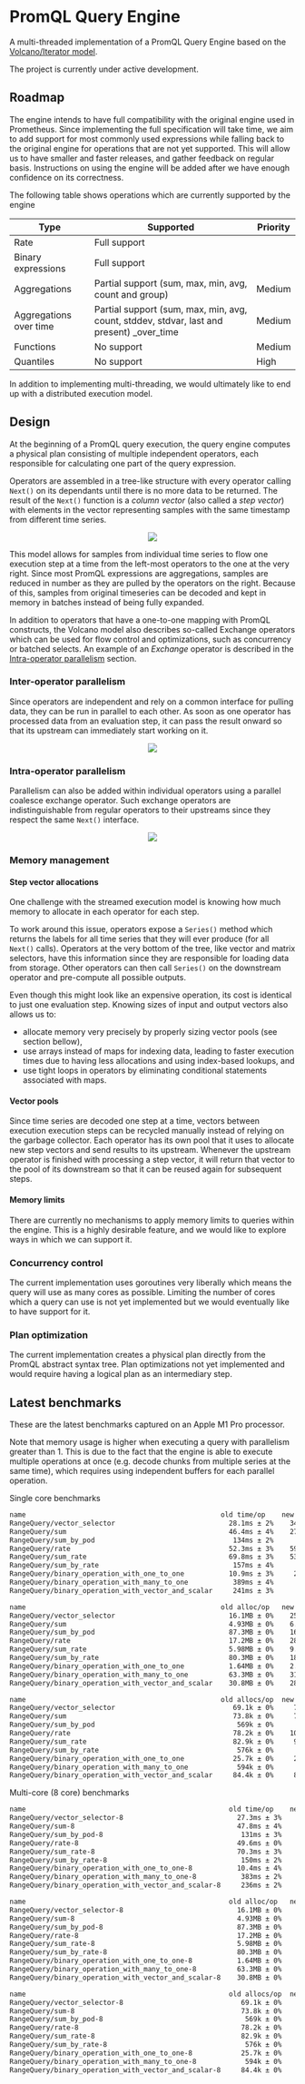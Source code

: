 # PromQL Query Engine

A multi-threaded implementation of a PromQL Query Engine based on the [Volcano/Iterator model](https://paperhub.s3.amazonaws.com/dace52a42c07f7f8348b08dc2b186061.pdf).

The project is currently under active development.

## Roadmap

The engine intends to have full compatibility with the original engine used in Prometheus. Since implementing the full specification will take time, we aim to add support for most commonly used expressions while falling back to the original engine for operations that are not yet supported. This will allow us to have smaller and faster releases, and gather feedback on regular basis. Instructions on using the engine will be added after we have enough confidence on its correctness.

The following table shows operations which are currently supported by the engine

| Type                   | Supported                                                                                | Priority |
|------------------------|------------------------------------------------------------------------------------------|----------|
| Rate                   | Full support                                                                             |          |
| Binary expressions     | Full support                                                                             |          |
| Aggregations           | Partial support (sum, max, min, avg, count and group)                                    | Medium   |
| Aggregations over time | Partial support (sum, max, min, avg, count, stddev, stdvar, last and present) _over_time | Medium   |
| Functions              | No support                                                                               | Medium   |
| Quantiles              | No support                                                                               | High     |

In addition to implementing multi-threading, we would ultimately like to end up with a distributed execution model.

## Design

At the beginning of a PromQL query execution, the query engine computes a physical plan consisting of multiple independent operators, each responsible for calculating one part of the query expression.

Operators are assembled in a tree-like structure with every operator calling `Next()` on its dependants until there is no more data to be returned. The result of the `Next()` function is a *column vector* (also called a *step vector*) with elements in the vector representing samples with the same timestamp from different time series.

<p align="center">
  <img src="./assets/design.png"/>
</p>

This model allows for samples from individual time series to flow one execution step at a time from the left-most operators to the one at the very right. Since most PromQL expressions are aggregations, samples are reduced in number as they are pulled by the operators on the right. Because of this, samples from original timeseries can be decoded and kept in memory in batches instead of being fully expanded.

In addition to operators that have a one-to-one mapping with PromQL constructs, the Volcano model also describes so-called Exchange operators which can be used for flow control and optimizations, such as concurrency or batched selects. An example of an *Exchange* operator is described in the [Intra-operator parallelism](#intra-operator-parallelism) section.

### Inter-operator parallelism

Since operators are independent and rely on a common interface for pulling data, they can be run in parallel to each other. As soon as one operator has processed data from an evaluation step, it can pass the result onward so that its upstream can immediately start working on it.

<p align="center">
  <img src="./assets/promql-pipeline.png"/>
</p>

### Intra-operator parallelism

Parallelism can also be added within individual operators using a parallel coalesce exchange operator. Such exchange operators are indistinguishable from regular operators to their upstreams since they respect the same `Next()` interface.

<p align="center">
  <img src="./assets/parallel-coalesce.png"/>
</p>

### Memory management

#### Step vector allocations

One challenge with the streamed execution model is knowing how much memory to allocate in each operator for each step.

To work around this issue, operators expose a `Series()` method which returns the labels for all time series that they will ever produce (for all `Next()` calls). Operators at the very bottom of the tree, like vector and matrix selectors, have this information since they are responsible for loading data from storage. Other operators can then call `Series()` on the downstream operator and pre-compute all possible outputs.

Even though this might look like an expensive operation, its cost is identical to just one evaluation step. Knowing sizes of input and output vectors also allows us to:
* allocate memory very precisely by properly sizing vector pools (see section bellow),
* use arrays instead of maps for indexing data, leading to faster execution times due to having less allocations and using index-based lookups, and
* use tight loops in operators by eliminating conditional statements associated with maps.

#### Vector pools

Since time series are decoded one step at a time, vectors between execution execution steps can be recycled manually instead of relying on the garbage collector. Each operator has its own pool that it uses to allocate new step vectors and send results to its upstream. Whenever the upstream operator is finished with processing a step vector, it will return that vector to the pool of its downstream so that it can be reused again for subsequent steps.

#### Memory limits

There are currently no mechanisms to apply memory limits to queries within the engine. This is a highly desirable feature, and we would like to explore ways in which we can support it.

### Concurrency control

The current implementation uses goroutines very liberally which means the query will use as many cores as possible. Limiting the number of cores which a query can use is not yet implemented but we would eventually like to have support for it.

### Plan optimization

The current implementation creates a physical plan directly from the PromQL abstract syntax tree. Plan optimizations not yet implemented and would require having a logical plan as an intermediary step.

## Latest benchmarks

These are the latest benchmarks captured on an Apple M1 Pro processor.

Note that memory usage is higher when executing a query with parallelism greater than 1. This is due to the fact that the engine is able to execute multiple operations at once (e.g. decode chunks from multiple series at the same time), which requires using independent buffers for each parallel operation.

Single core benchmarks

```markdown
name                                                old time/op    new time/op    delta
RangeQuery/vector_selector                            28.1ms ± 2%    34.2ms ± 4%  +21.80%  (p=0.000 n=9+10)
RangeQuery/sum                                        46.4ms ± 4%    27.5ms ± 0%  -40.59%  (p=0.000 n=10+10)
RangeQuery/sum_by_pod                                  134ms ± 2%      37ms ± 0%  -72.72%  (p=0.000 n=10+8)
RangeQuery/rate                                       52.3ms ± 3%    59.2ms ± 3%  +13.27%  (p=0.000 n=10+10)
RangeQuery/sum_rate                                   69.8ms ± 3%    53.9ms ± 4%  -22.80%  (p=0.000 n=10+9)
RangeQuery/sum_by_rate                                 157ms ± 4%      62ms ± 4%  -60.23%  (p=0.000 n=10+10)
RangeQuery/binary_operation_with_one_to_one           10.9ms ± 3%     2.4ms ± 4%  -77.58%  (p=0.000 n=10+10)
RangeQuery/binary_operation_with_many_to_one           389ms ± 4%      51ms ± 5%  -86.80%  (p=0.000 n=10+10)
RangeQuery/binary_operation_with_vector_and_scalar     241ms ± 3%      37ms ± 2%  -84.55%  (p=0.000 n=9+10)

name                                                old alloc/op   new alloc/op   delta
RangeQuery/vector_selector                            16.1MB ± 0%    25.7MB ± 0%  +59.23%  (p=0.000 n=10+10)
RangeQuery/sum                                        4.93MB ± 0%    6.93MB ± 0%  +40.64%  (p=0.000 n=8+8)
RangeQuery/sum_by_pod                                 87.3MB ± 0%    16.0MB ± 0%  -81.63%  (p=0.000 n=10+10)
RangeQuery/rate                                       17.2MB ± 0%    28.2MB ± 0%  +63.65%  (p=0.000 n=10+10)
RangeQuery/sum_rate                                   5.98MB ± 0%    9.38MB ± 0%  +56.89%  (p=0.000 n=10+9)
RangeQuery/sum_by_rate                                80.3MB ± 0%    18.4MB ± 0%  -77.11%  (p=0.000 n=10+10)
RangeQuery/binary_operation_with_one_to_one           1.64MB ± 0%    2.83MB ± 0%  +72.80%  (p=0.000 n=9+10)
RangeQuery/binary_operation_with_many_to_one          63.3MB ± 0%    31.4MB ± 0%  -50.39%  (p=0.000 n=10+9)
RangeQuery/binary_operation_with_vector_and_scalar    30.8MB ± 0%    28.6MB ± 0%   -7.15%  (p=0.000 n=10+10)

name                                                old allocs/op  new allocs/op  delta
RangeQuery/vector_selector                             69.1k ± 0%     76.7k ± 0%  +11.02%  (p=0.000 n=10+10)
RangeQuery/sum                                         73.8k ± 0%     71.4k ± 0%   -3.31%  (p=0.000 n=10+9)
RangeQuery/sum_by_pod                                   569k ± 0%      156k ± 0%  -72.49%  (p=0.000 n=10+8)
RangeQuery/rate                                        78.2k ± 0%    103.7k ± 0%  +32.71%  (p=0.000 n=9+10)
RangeQuery/sum_rate                                    82.9k ± 0%     98.4k ± 0%  +18.72%  (p=0.000 n=8+8)
RangeQuery/sum_by_rate                                  576k ± 0%      183k ± 0%  -68.13%  (p=0.000 n=10+10)
RangeQuery/binary_operation_with_one_to_one            25.7k ± 0%     20.7k ± 0%  -19.42%  (p=0.000 n=10+10)
RangeQuery/binary_operation_with_many_to_one            594k ± 0%      126k ± 0%  -78.81%  (p=0.000 n=10+10)
RangeQuery/binary_operation_with_vector_and_scalar     84.4k ± 0%     86.6k ± 0%   +2.68%  (p=0.000 n=10+10)
```

Multi-core (8 core) benchmarks

```markdown
name                                                  old time/op    new time/op    delta
RangeQuery/vector_selector-8                            27.3ms ± 3%    13.7ms ± 3%  -49.94%  (p=0.000 n=10+10)
RangeQuery/sum-8                                        47.8ms ± 4%     8.9ms ± 7%  -81.44%  (p=0.000 n=10+9)
RangeQuery/sum_by_pod-8                                  131ms ± 3%      14ms ± 1%  -89.44%  (p=0.000 n=10+10)
RangeQuery/rate-8                                       49.6ms ± 0%    19.7ms ± 1%  -60.25%  (p=0.000 n=10+9)
RangeQuery/sum_rate-8                                   70.3ms ± 3%    15.1ms ± 1%  -78.52%  (p=0.000 n=9+10)
RangeQuery/sum_by_rate-8                                 150ms ± 2%      20ms ± 0%  -86.53%  (p=0.000 n=10+9)
RangeQuery/binary_operation_with_one_to_one-8           10.4ms ± 4%     1.9ms ± 2%  -82.13%  (p=0.000 n=10+10)
RangeQuery/binary_operation_with_many_to_one-8           383ms ± 2%      25ms ± 2%  -93.50%  (p=0.000 n=10+10)
RangeQuery/binary_operation_with_vector_and_scalar-8     236ms ± 2%      16ms ± 4%  -93.20%  (p=0.000 n=10+10)

name                                                  old alloc/op   new alloc/op   delta
RangeQuery/vector_selector-8                            16.1MB ± 0%    25.8MB ± 0%  +59.52%  (p=0.000 n=10+10)
RangeQuery/sum-8                                        4.93MB ± 0%    7.66MB ± 4%  +55.44%  (p=0.000 n=10+10)
RangeQuery/sum_by_pod-8                                 87.3MB ± 0%    16.8MB ± 0%  -80.73%  (p=0.000 n=10+10)
RangeQuery/rate-8                                       17.2MB ± 0%    28.1MB ± 0%  +63.21%  (p=0.000 n=10+10)
RangeQuery/sum_rate-8                                   5.98MB ± 0%    9.95MB ± 0%  +66.24%  (p=0.000 n=10+10)
RangeQuery/sum_by_rate-8                                80.3MB ± 0%    18.0MB ± 0%  -77.54%  (p=0.000 n=10+10)
RangeQuery/binary_operation_with_one_to_one-8           1.64MB ± 0%    2.61MB ± 1%  +58.84%  (p=0.000 n=10+10)
RangeQuery/binary_operation_with_many_to_one-8          63.3MB ± 0%    32.1MB ± 0%  -49.27%  (p=0.000 n=10+10)
RangeQuery/binary_operation_with_vector_and_scalar-8    30.8MB ± 0%    29.8MB ± 0%   -3.23%  (p=0.000 n=10+10)

name                                                  old allocs/op  new allocs/op  delta
RangeQuery/vector_selector-8                             69.1k ± 0%     79.2k ± 0%  +14.54%  (p=0.000 n=10+10)
RangeQuery/sum-8                                         73.8k ± 0%     73.8k ± 0%   -0.11%  (p=0.014 n=10+10)
RangeQuery/sum_by_pod-8                                   569k ± 0%      159k ± 0%  -71.99%  (p=0.000 n=10+10)
RangeQuery/rate-8                                        78.2k ± 0%    106.1k ± 0%  +35.73%  (p=0.000 n=10+10)
RangeQuery/sum_rate-8                                    82.9k ± 0%    100.7k ± 0%  +21.49%  (p=0.000 n=7+10)
RangeQuery/sum_by_rate-8                                  576k ± 0%      186k ± 0%  -67.73%  (p=0.000 n=10+10)
RangeQuery/binary_operation_with_one_to_one-8            25.7k ± 0%     21.1k ± 0%  -17.71%  (p=0.000 n=10+10)
RangeQuery/binary_operation_with_many_to_one-8            594k ± 0%      131k ± 0%  -77.91%  (p=0.000 n=9+10)
RangeQuery/binary_operation_with_vector_and_scalar-8     84.4k ± 0%     89.5k ± 0%   +6.02%  (p=0.000 n=9+10)
```
